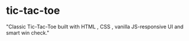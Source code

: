 # tic-tac-toe
"Classic Tic-Tac-Toe built with HTML , CSS , vanilla JS-responsive UI and smart win check."
